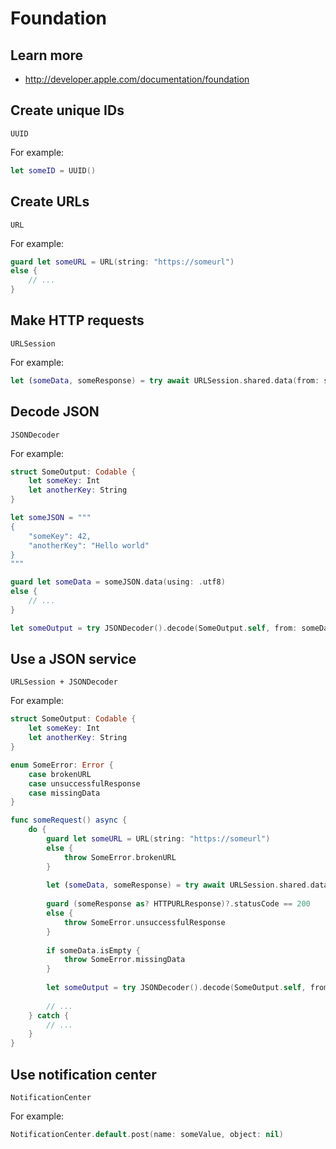 # Foundation

## Learn more

- http://developer.apple.com/documentation/foundation

## Create unique IDs

```
UUID
```

For example:

```swift
let someID = UUID()
```

## Create URLs

```
URL
```

For example:

```swift
guard let someURL = URL(string: "https://someurl")
else {
    // ...
}
```

## Make HTTP requests

```
URLSession
```

For example:

```swift
let (someData, someResponse) = try await URLSession.shared.data(from: someURL)
```

## Decode JSON

```
JSONDecoder
```

For example:

```swift
struct SomeOutput: Codable {
    let someKey: Int
    let anotherKey: String
}

let someJSON = """
{
    "someKey": 42,
    "anotherKey": "Hello world"
}
"""

guard let someData = someJSON.data(using: .utf8)
else {
    // ...
}

let someOutput = try JSONDecoder().decode(SomeOutput.self, from: someData)
```

## Use a JSON service

```
URLSession + JSONDecoder
```

For example:

```swift
struct SomeOutput: Codable {
    let someKey: Int
    let anotherKey: String
}

enum SomeError: Error {
    case brokenURL
    case unsuccessfulResponse
    case missingData
}

func someRequest() async {
    do {
        guard let someURL = URL(string: "https://someurl") 
        else {
            throw SomeError.brokenURL
        }
        
        let (someData, someResponse) = try await URLSession.shared.data(from: someURL)
        
        guard (someResponse as? HTTPURLResponse)?.statusCode == 200
        else { 
            throw SomeError.unsuccessfulResponse
        }
        
        if someData.isEmpty {
            throw SomeError.missingData
        }
        
        let someOutput = try JSONDecoder().decode(SomeOutput.self, from: someData)
    
        // ...
    } catch {
        // ...
    }
}
```

## Use notification center

```
NotificationCenter
```

For example:

```swift
NotificationCenter.default.post(name: someValue, object: nil)
```
